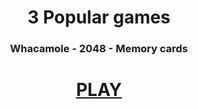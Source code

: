 <div align="center">

# 3 Popular games

### Whacamole - 2048 - Memory cards

# [PLAY](https://s1000dev.github.io/games/) 

</div>
